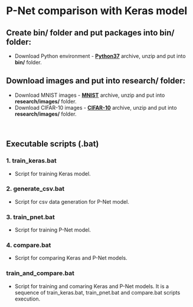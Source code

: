 # P-Net comparison with Keras model

## Create bin/ folder and put packages into bin/ folder:

- Download Python environment - **[Python37](https://hlaiman.com/bin/dmitriy/Python37.rar)** archive, unzip and put into **bin/** folder.

## Download images and put into research/ folder:

- Download MNIST images - **[MNIST](https://hlaiman.com/bin/dmitriy/mnist.rar)** archive, unzip and put into **research/images/** folder.
- Download CIFAR-10 images - **[CIFAR-10](https://hlaiman.com/bin/dmitriy/cifar10.rar)** archive, unzip and put into **research/images/** folder.

<br/>

## Executable scripts (.bat)

### 1. train_keras.bat

- Script for training Keras model.

### 2. generate_csv.bat

- Script for csv data generation for P-Net model.

### 3. train_pnet.bat

- Script for training P-Net model.

### 4. compare.bat

- Script for comparing Keras and P-Net models.

### train_and_compare.bat

- Script for training and comaring Keras and P-Net models. It is a sequence of train_keras.bat, train_pnet.bat and compare.bat scripts execution.






